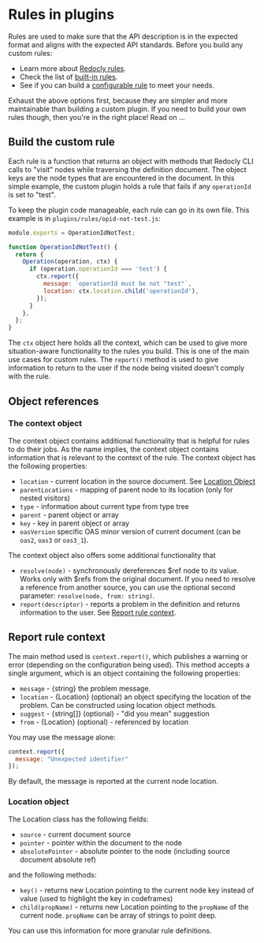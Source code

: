 # Rules in plugins

Rules are used to make sure that the API description is in the expected format and aligns with the expected API standards. Before you build any custom rules:

* Learn more about [Redocly rules](../rules.md).
* Check the list of [built-in rules](../rules/built-in-rules.md).
* See if you can build a [configurable rule](../rules/configurable-rules.md) to meet your needs.

Exhaust the above options first, because they are simpler and more maintainable than building a custom plugin. If you need to build your own rules though, then you're in the right place! Read on ...

## Build the custom rule

Each rule is a function that returns an object with methods that Redocly CLI calls to "visit" nodes while traversing the definition document. The object keys are the node types that are encountered in the document. In this simple example, the custom plugin holds a rule that fails if any `operationId` is set to "test".

To keep the plugin code manageable, each rule can go in its own file. This example is in `plugins/rules/opid-not-test.js`:

```js
module.exports = OperationIdNotTest;

function OperationIdNotTest() {
  return {
    Operation(operation, ctx) {
      if (operation.operationId === 'test') {
        ctx.report({
          message: `operationId must be not "test"`,
          location: ctx.location.child('operationId'),
        });
      }
    },
  };
}

```

The `ctx` object here holds all the context, which can be used to give more situation-aware functionality to the rules you build. This is one of the main use cases for custom rules. The `report()` method is used to give information to return to the user if the node being visited doesn't comply with the rule.

## Object references

### The context object

The context object contains additional functionality that is helpful for rules to do their jobs. As the name implies, the context object contains information that is relevant to the context of the rule. The context object has the following properties:

- `location` - current location in the source document. See [Location Object](#location-object)
- `parentLocations` - mapping of parent node to its location (only for nested visitors)
- `type` - information about current type from type tree
- `parent` - parent object or array
- `key` - key in parent object or array
- `oasVersion` specific OAS minor version of current document (can be `oas2`, `oas3` or `oas3_1`).

The context object also offers some additional functionality that 
- `resolve(node)` - synchronously dereferences $ref node to its value. Works only with $refs from the original document. If you need to resolve a reference from another source, you can use the optional second parameter: `resolve(node, from: string)`.
- `report(descriptor)` - reports a problem in the definition and returns information to the user. See [Report rule context](#report-rule-context).

<a id="context-report"></a>
## Report rule context

The main method used is `context.report()`, which publishes a warning or error (depending on the configuration being used). This method accepts a single argument, which is an object containing the following properties:

- `message` - {string} the problem message.
- `location` - {Location} (optional) an object specifying the location of the problem. Can be constructed using location object methods.
- `suggest` - {string[]} (optional) - "did you mean" suggestion
- `from` - {Location} (optional) - referenced by location

You may use the message alone:

```js
context.report({
  message: "Unexpected identifier"
});
```

By default, the message is reported at the current node location.


### Location object

The Location class has the following fields:

- `source` - current document source
- `pointer` - pointer within the document to the node
- `absolutePointer` - absolute pointer to the node (including source document absolute ref)

and the following methods:

- `key()` - returns new Location pointing to the current node key instead of value (used to highlight the key in codeframes)
- `child(propName)` - returns new Location pointing to the `propName` of the current node. `propName` can be array of strings to point deep.

You can use this information for more granular rule definitions.


